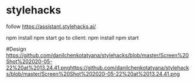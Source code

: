 # stylehacks
follow https://assistant.stylehacks.ai/

npm install
npm start
go to client:
npm install
npm start

#Design
https://github.com/danilchenkotatyana/stylehacks/blob/master/Screen%20Shot%202020-05-22%20at%2013.24.41.pnghttps://github.com/danilchenkotatyana/stylehacks/blob/master/Screen%20Shot%202020-05-22%20at%2013.24.41.png
